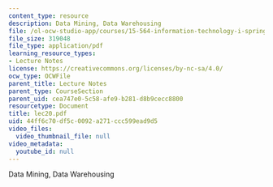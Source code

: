 ```yaml
---
content_type: resource
description: Data Mining, Data Warehousing
file: /ol-ocw-studio-app/courses/15-564-information-technology-i-spring-2003/44ff6c70df5c0092a271ccc599ead9d5_lec20.pdf
file_size: 319048
file_type: application/pdf
learning_resource_types:
- Lecture Notes
license: https://creativecommons.org/licenses/by-nc-sa/4.0/
ocw_type: OCWFile
parent_title: Lecture Notes
parent_type: CourseSection
parent_uid: cea747e0-5c58-afe9-b281-d8b9cecc8800
resourcetype: Document
title: lec20.pdf
uid: 44ff6c70-df5c-0092-a271-ccc599ead9d5
video_files:
  video_thumbnail_file: null
video_metadata:
  youtube_id: null
---
```

Data Mining, Data Warehousing